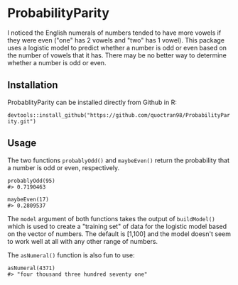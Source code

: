 # ProbabilityParity
I noticed the English numerals of numbers tended to have more vowels if they were even ("one" has 2 vowels and "two" has 1 vowel). This package uses a logistic model to predict whether a number is odd or even based on the number of vowels that it has. There may be no better way to determine whether a number is odd or even.

## Installation

ProbablityParity can be installed directly from Github in R:

```devtools::install_github("https://github.com/quoctran98/ProbabilityParity.git")```

## Usage

The two functions ```probablyOdd()``` and ```maybeEven()``` return the probability that a number is odd or even, respectively.

``` 
probablyOdd(95)
#> 0.7190463
```
```
maybeEven(17)
#> 0.2809537
```

The ```model``` argument of both functions takes the output of ```buildModel()``` which is used to create a "training set" of data for the logistic model based on the vector of numbers. The default is [1,100] and the model doesn't seem to work well at all with any other range of numbers.

The ```asNumeral()``` function is also fun to use:

```
asNumeral(4371)
#> "four thousand three hundred seventy one"
```

